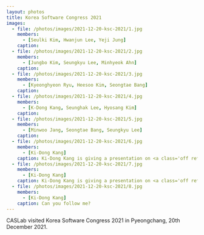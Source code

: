 ```yaml
---
layout: photos
title: Korea Software Congress 2021
images:
  - file: /photos/images/2021-12-20-ksc-2021/1.jpg
    members:  
      - [Seulki Kim, Hwanjun Lee, Yeji Jung]
    caption: 
  - file: /photos/images/2021-12-20-ksc-2021/2.jpg
    members:  
      - [Jungbo Kim, Seungkyu Lee, Minhyeok Ahn]
    caption: 
  - file: /photos/images/2021-12-20-ksc-2021/3.jpg
    members:  
      - [Kyeonghyeon Ryu, Heesoo Kim, Seongtae Bang]
    caption: 
  - file: /photos/images/2021-12-20-ksc-2021/4.jpg
    members:  
      - [K-Dong Kang, Seunghak Lee, Hyosang Kim]
    caption: 
  - file: /photos/images/2021-12-20-ksc-2021/5.jpg
    members:  
      - [Minwoo Jang, Seongtae Bang, Seungkyu Lee]
    caption: 
  - file: /photos/images/2021-12-20-ksc-2021/6.jpg
    members:  
      - [Ki-Dong Kang]
    caption: Ki-Dong Kang is giving a presentation on <a class='off ref' href='/publications/micro21-kdkang/'>NMAP</a>.
  - file: /photos/images/2021-12-20-ksc-2021/7.jpg
    members:  
      - [Ki-Dong Kang]
    caption: Ki-Dong Kang is giving a presentation on <a class='off ref' href='/publications/micro21-kdkang/'>NMAP</a>.
  - file: /photos/images/2021-12-20-ksc-2021/8.jpg
    members:  
      - [Ki-Dong Kang]
    caption: Can you follow me?
---
```


CASLab visited Korea Software Congress 2021 in Pyeongchang, 20th December 2021.